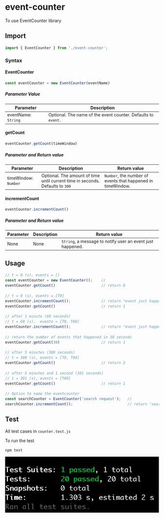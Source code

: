 # event-counter

To use EventCounter library

## Import

``` javascript
import { EventCounter } from './event-counter';
```

### Syntax
#### EventCounter
```javascript
const eventCounter = new EventCounter(eventName)
```
##### Parameter Value
| Parameter | Description |
| ------------- | ------------- |
| eventName: `String`  | Optional. The name of the event counter. Defaults to `event`. |

#### getCount
```javascript
eventCounter.getCount(timeWindow)
```
##### Parameter and Return value
| Parameter  | Description | Return value |
| ------------- | ------------- | ------- |
| timeWindow: `Number` | Optional. The amount of time until current time in seconds. Defaults to `300`| `Number`, the number of events that happened in timeWindow. |


#### incrementCount
```javascript
eventCounter.incrementCount()
```

##### Parameter and Return value
| Parameter  | Description | Return value |
| ------------- | ------------- | ------- |
| None | None | `String`, a message to notify user an event just happened. |

## Usage 
```javascript
// t = 0 (s), events = []
const eventCounter = new EventCounter();    //
eventCounter.getCount()                     // return 0

// t = 0 (s), events = [T0]
eventCounter.incrementCount();              // return "event just happened"
eventCounter.getCount()                     // return 1

// after 1 minute (60 seconds)
// t = 60 (s),  events = [T0, T60]
eventCounter.incrementCount();              // return "event just happened"

// return the number of events that happened in 30 seconds
eventCounter.getCount(30)                   // return 1

// after 5 minutes (300 seconds)
// t = 300 (s), events = [T0, T60]
eventCounter.getCount()                     // return 2                    

// after 5 minutes and 1 second (301 seconds)
// t = 301 (s), events = [T60]
eventCounter.getCount()                     // return 1

// Option to name the eventcounter
const searchCounter = EventCounter('search request');   //
searchCounter.incrementCount();                         // return "search request just happened"
```

## Test
All test cases in `counter.test.js`

To run the test

```
npm test
```

![alt test](test.png)
